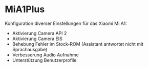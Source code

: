 # MiA1Plus
Konfiguration diverser Einstellungen für das Xiaomi Mi A1:

  - Aktivierung Camera API 2
  - Aktivierung Camera EIS
  - Behebung Fehler im Stock-ROM (Assistant antwortet nicht mit Sprachausgabe)
  - Verbesserung Audio Aufnahme
  - Unterstützung Benutzerprofile